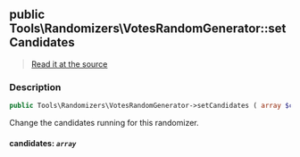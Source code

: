 ## public Tools\Randomizers\VotesRandomGenerator::setCandidates

> [Read it at the source](https://github.com/julien-boudry/Condorcet/blob/master/src/Tools/Randomizers/VotesRandomGenerator.php#L59)

### Description    

```php
public Tools\Randomizers\VotesRandomGenerator->setCandidates ( array $candidates ): void
```

Change the candidates running for this randomizer.
    

#### **candidates:** *`array`*   
    
